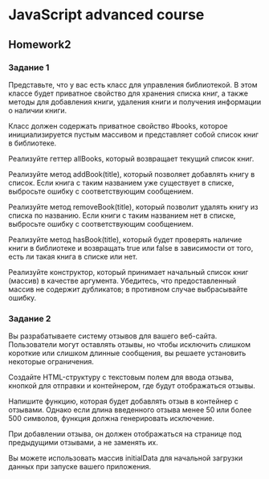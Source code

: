 # JavaScript advanced course 
## Homework2
### Задание 1
Представьте, что у вас есть класс для управления библиотекой. В этом классе будет приватное свойство для хранения списка книг, а также методы для добавления книги, удаления книги и получения информации о наличии книги.

Класс должен содержать приватное свойство #books, которое инициализируется пустым массивом и представляет собой список книг в библиотеке.

Реализуйте геттер allBooks, который возвращает текущий список книг.

Реализуйте метод addBook(title), который позволяет добавлять книгу в список. Если книга с таким названием уже существует в списке, выбросьте ошибку с соответствующим сообщением.

Реализуйте метод removeBook(title), который позволит удалять книгу из списка по названию. Если книги с таким названием нет в списке, выбросьте ошибку с соответствующим сообщением.

Реализуйте метод hasBook(title), который будет проверять наличие книги в библиотеке и возвращать true или false в зависимости от того, есть ли такая книга в списке или нет.

Реализуйте конструктор, который принимает начальный список книг (массив) в качестве аргумента. Убедитесь, что предоставленный массив не содержит дубликатов; в противном случае выбрасывайте ошибку.


### Задание 2
Вы разрабатываете систему отзывов для вашего веб-сайта. Пользователи могут оставлять отзывы, но чтобы исключить слишком короткие или слишком длинные сообщения, вы решаете установить некоторые ограничения.

Создайте HTML-структуру с текстовым полем для ввода отзыва, кнопкой для отправки и контейнером, где будут отображаться отзывы.

Напишите функцию, которая будет добавлять отзыв в контейнер с отзывами. Однако если длина введенного отзыва менее 50 или более 500 символов, функция должна генерировать исключение.

При добавлении отзыва, он должен отображаться на странице под предыдущими отзывами, а не заменять их.

Вы можете использовать массив initialData для начальной загрузки данных при запуске вашего приложения.
